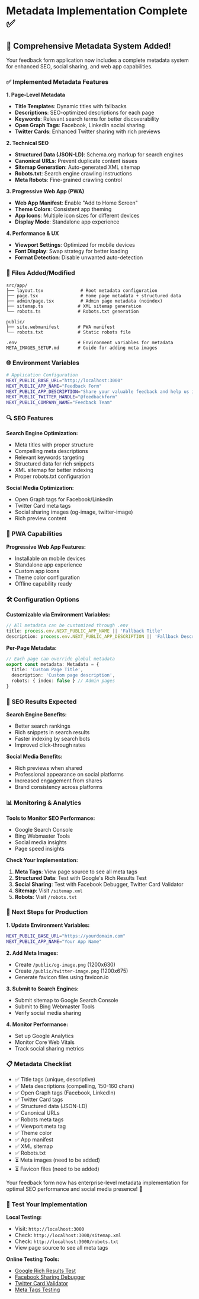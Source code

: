 # Metadata Implementation Complete ✅

## 🎉 Comprehensive Metadata System Added!

Your feedback form application now includes a complete metadata system for enhanced SEO, social sharing, and web app capabilities.

### ✅ **Implemented Metadata Features**

**1. Page-Level Metadata**
- **Title Templates**: Dynamic titles with fallbacks
- **Descriptions**: SEO-optimized descriptions for each page
- **Keywords**: Relevant search terms for better discoverability
- **Open Graph Tags**: Facebook, LinkedIn social sharing
- **Twitter Cards**: Enhanced Twitter sharing with rich previews

**2. Technical SEO**
- **Structured Data (JSON-LD)**: Schema.org markup for search engines
- **Canonical URLs**: Prevent duplicate content issues
- **Sitemap Generation**: Auto-generated XML sitemap
- **Robots.txt**: Search engine crawling instructions
- **Meta Robots**: Fine-grained crawling control

**3. Progressive Web App (PWA)**
- **Web App Manifest**: Enable "Add to Home Screen"
- **Theme Colors**: Consistent app theming
- **App Icons**: Multiple icon sizes for different devices
- **Display Mode**: Standalone app experience

**4. Performance & UX**
- **Viewport Settings**: Optimized for mobile devices
- **Font Display**: Swap strategy for better loading
- **Format Detection**: Disable unwanted auto-detection

### 📁 **Files Added/Modified**

```
src/app/
├── layout.tsx              # Root metadata configuration
├── page.tsx                # Home page metadata + structured data
├── admin/page.tsx          # Admin page metadata (noindex)
├── sitemap.ts             # XML sitemap generation
└── robots.ts              # Robots.txt generation

public/
├── site.webmanifest       # PWA manifest
└── robots.txt             # Static robots file

.env                       # Environment variables for metadata
META_IMAGES_SETUP.md       # Guide for adding meta images
```

### 🌐 **Environment Variables**

```bash
# Application Configuration
NEXT_PUBLIC_BASE_URL="http://localhost:3000"
NEXT_PUBLIC_APP_NAME="Feedback Form"
NEXT_PUBLIC_APP_DESCRIPTION="Share your valuable feedback and help us improve"
NEXT_PUBLIC_TWITTER_HANDLE="@feedbackform"
NEXT_PUBLIC_COMPANY_NAME="Feedback Team"
```

### 🔍 **SEO Features**

**Search Engine Optimization:**
- Meta titles with proper structure
- Compelling meta descriptions
- Relevant keywords targeting
- Structured data for rich snippets
- XML sitemap for better indexing
- Proper robots.txt configuration

**Social Media Optimization:**
- Open Graph tags for Facebook/LinkedIn
- Twitter Card meta tags
- Social sharing images (og-image, twitter-image)
- Rich preview content

### 📱 **PWA Capabilities**

**Progressive Web App Features:**
- Installable on mobile devices
- Standalone app experience
- Custom app icons
- Theme color configuration
- Offline capability ready

### 🛠️ **Configuration Options**

**Customizable via Environment Variables:**
```typescript
// All metadata can be customized through .env
title: process.env.NEXT_PUBLIC_APP_NAME || 'Fallback Title'
description: process.env.NEXT_PUBLIC_APP_DESCRIPTION || 'Fallback Description'
```

**Per-Page Metadata:**
```typescript
// Each page can override global metadata
export const metadata: Metadata = {
  title: 'Custom Page Title',
  description: 'Custom page description',
  robots: { index: false } // Admin pages
}
```

### 🎯 **SEO Results Expected**

**Search Engine Benefits:**
- Better search rankings
- Rich snippets in search results
- Faster indexing by search bots
- Improved click-through rates

**Social Media Benefits:**
- Rich previews when shared
- Professional appearance on social platforms
- Increased engagement from shares
- Brand consistency across platforms

### 📊 **Monitoring & Analytics**

**Tools to Monitor SEO Performance:**
- Google Search Console
- Bing Webmaster Tools
- Social media insights
- Page speed insights

**Check Your Implementation:**
1. **Meta Tags**: View page source to see all meta tags
2. **Structured Data**: Test with Google's Rich Results Test
3. **Social Sharing**: Test with Facebook Debugger, Twitter Card Validator
4. **Sitemap**: Visit `/sitemap.xml`
5. **Robots**: Visit `/robots.txt`

### 🚀 **Next Steps for Production**

**1. Update Environment Variables:**
```bash
NEXT_PUBLIC_BASE_URL="https://yourdomain.com"
NEXT_PUBLIC_APP_NAME="Your App Name"
```

**2. Add Meta Images:**
- Create `/public/og-image.png` (1200x630)
- Create `/public/twitter-image.png` (1200x675)
- Generate favicon files using favicon.io

**3. Submit to Search Engines:**
- Submit sitemap to Google Search Console
- Submit to Bing Webmaster Tools
- Verify social media sharing

**4. Monitor Performance:**
- Set up Google Analytics
- Monitor Core Web Vitals
- Track social sharing metrics

### 📋 **Metadata Checklist**

- ✅ Title tags (unique, descriptive)
- ✅ Meta descriptions (compelling, 150-160 chars)
- ✅ Open Graph tags (Facebook, LinkedIn)
- ✅ Twitter Card tags
- ✅ Structured data (JSON-LD)
- ✅ Canonical URLs
- ✅ Robots meta tags
- ✅ Viewport meta tag
- ✅ Theme color
- ✅ App manifest
- ✅ XML sitemap
- ✅ Robots.txt
- ⏳ Meta images (need to be added)
- ⏳ Favicon files (need to be added)

Your feedback form now has enterprise-level metadata implementation for optimal SEO performance and social media presence! 🎉

### 🔗 **Test Your Implementation**

**Local Testing:**
- Visit: `http://localhost:3000`
- Check: `http://localhost:3000/sitemap.xml`
- Check: `http://localhost:3000/robots.txt`
- View page source to see all meta tags

**Online Testing Tools:**
- [Google Rich Results Test](https://search.google.com/test/rich-results)
- [Facebook Sharing Debugger](https://developers.facebook.com/tools/debug/)
- [Twitter Card Validator](https://cards-dev.twitter.com/validator)
- [Meta Tags Testing](https://metatags.io/)
